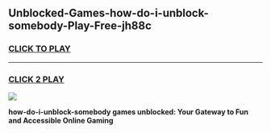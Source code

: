 
## Unblocked-Games-how-do-i-unblock-somebody-Play-Free-jh88c
<h3>
<a href="https://premium76.site?title=how-do-i-unblock-somebody&ref=23A">CLICK TO PLAY</a></h3>
<hr>

<h3>
<a href="https://premium76.site?title=how-do-i-unblock-somebody&ref=23A">CLICK 2 PLAY</a>
  
</h3>

<a href="https://premium76.site?title=how-do-i-unblock-somebody&ref=23A"><img src="https://clearcache.store/games.png"></a>


**how-do-i-unblock-somebody games unblocked: Your Gateway to Fun and Accessible Online Gaming**
